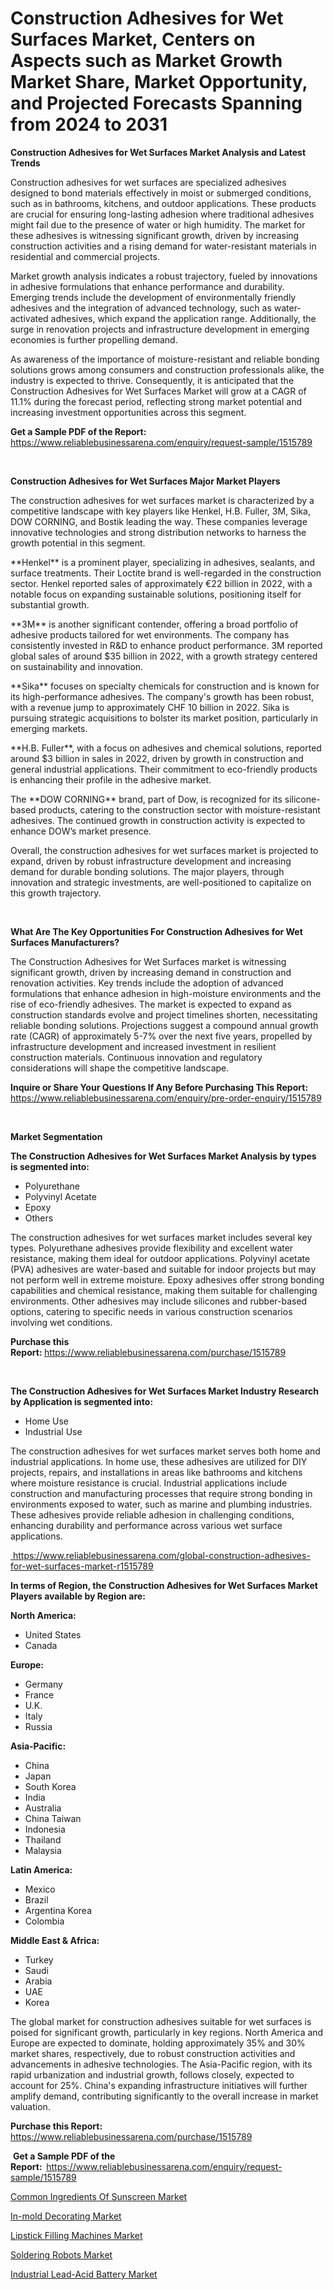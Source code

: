 <p><h1>Construction Adhesives for Wet Surfaces Market, Centers on Aspects such as Market Growth Market Share, Market Opportunity, and Projected Forecasts Spanning from 2024 to 2031</h1></p><p><strong>Construction Adhesives for Wet Surfaces Market Analysis and Latest Trends</strong></p>
<p><p>Construction adhesives for wet surfaces are specialized adhesives designed to bond materials effectively in moist or submerged conditions, such as in bathrooms, kitchens, and outdoor applications. These products are crucial for ensuring long-lasting adhesion where traditional adhesives might fail due to the presence of water or high humidity. The market for these adhesives is witnessing significant growth, driven by increasing construction activities and a rising demand for water-resistant materials in residential and commercial projects.</p><p>Market growth analysis indicates a robust trajectory, fueled by innovations in adhesive formulations that enhance performance and durability. Emerging trends include the development of environmentally friendly adhesives and the integration of advanced technology, such as water-activated adhesives, which expand the application range. Additionally, the surge in renovation projects and infrastructure development in emerging economies is further propelling demand.</p><p>As awareness of the importance of moisture-resistant and reliable bonding solutions grows among consumers and construction professionals alike, the industry is expected to thrive. Consequently, it is anticipated that the Construction Adhesives for Wet Surfaces Market will grow at a CAGR of 11.1% during the forecast period, reflecting strong market potential and increasing investment opportunities across this segment.</p></p>
<p><strong>Get a Sample PDF of the Report:&nbsp;</strong> <a href="https://www.reliablebusinessarena.com/enquiry/request-sample/1515789?utm_campaign=1685&utm_medium=2&utm_source=Github&utm_content=ia&utm_term=27102024&utm_id=construction-adhesives-for-wet-surfaces">https://www.reliablebusinessarena.com/enquiry/request-sample/1515789</a></p>
<p>&nbsp;</p>
<p><strong>Construction Adhesives for Wet Surfaces Major Market Players</strong></p>
<p><p>The construction adhesives for wet surfaces market is characterized by a competitive landscape with key players like Henkel, H.B. Fuller, 3M, Sika, DOW CORNING, and Bostik leading the way. These companies leverage innovative technologies and strong distribution networks to harness the growth potential in this segment.</p><p>**Henkel** is a prominent player, specializing in adhesives, sealants, and surface treatments. Their Loctite brand is well-regarded in the construction sector. Henkel reported sales of approximately €22 billion in 2022, with a notable focus on expanding sustainable solutions, positioning itself for substantial growth.</p><p>**3M** is another significant contender, offering a broad portfolio of adhesive products tailored for wet environments. The company has consistently invested in R&D to enhance product performance. 3M reported global sales of around $35 billion in 2022, with a growth strategy centered on sustainability and innovation.</p><p>**Sika** focuses on specialty chemicals for construction and is known for its high-performance adhesives. The company's growth has been robust, with a revenue jump to approximately CHF 10 billion in 2022. Sika is pursuing strategic acquisitions to bolster its market position, particularly in emerging markets.</p><p>**H.B. Fuller**, with a focus on adhesives and chemical solutions, reported around $3 billion in sales in 2022, driven by growth in construction and general industrial applications. Their commitment to eco-friendly products is enhancing their profile in the adhesive market.</p><p>The **DOW CORNING** brand, part of Dow, is recognized for its silicone-based products, catering to the construction sector with moisture-resistant adhesives. The continued growth in construction activity is expected to enhance DOW’s market presence.</p><p>Overall, the construction adhesives for wet surfaces market is projected to expand, driven by robust infrastructure development and increasing demand for durable bonding solutions. The major players, through innovation and strategic investments, are well-positioned to capitalize on this growth trajectory.</p></p>
<p>&nbsp;</p>
<p><strong>What Are The Key Opportunities For Construction Adhesives for Wet Surfaces Manufacturers?</strong></p>
<p><p>The Construction Adhesives for Wet Surfaces market is witnessing significant growth, driven by increasing demand in construction and renovation activities. Key trends include the adoption of advanced formulations that enhance adhesion in high-moisture environments and the rise of eco-friendly adhesives. The market is expected to expand as construction standards evolve and project timelines shorten, necessitating reliable bonding solutions. Projections suggest a compound annual growth rate (CAGR) of approximately 5-7% over the next five years, propelled by infrastructure development and increased investment in resilient construction materials. Continuous innovation and regulatory considerations will shape the competitive landscape.</p></p>
<p><strong>Inquire or Share Your Questions If Any Before Purchasing This Report:</strong> <a href="https://www.reliablebusinessarena.com/enquiry/pre-order-enquiry/1515789?utm_campaign=1685&utm_medium=2&utm_source=Github&utm_content=ia&utm_term=27102024&utm_id=construction-adhesives-for-wet-surfaces">https://www.reliablebusinessarena.com/enquiry/pre-order-enquiry/1515789</a></p>
<p>&nbsp;</p>
<p><strong>Market Segmentation</strong></p>
<p><strong>The Construction Adhesives for Wet Surfaces Market Analysis by types is segmented into:</strong></p>
<p><ul><li>Polyurethane</li><li>Polyvinyl Acetate</li><li>Epoxy</li><li>Others</li></ul></p>
<p><p>The construction adhesives for wet surfaces market includes several key types. Polyurethane adhesives provide flexibility and excellent water resistance, making them ideal for outdoor applications. Polyvinyl acetate (PVA) adhesives are water-based and suitable for indoor projects but may not perform well in extreme moisture. Epoxy adhesives offer strong bonding capabilities and chemical resistance, making them suitable for challenging environments. Other adhesives may include silicones and rubber-based options, catering to specific needs in various construction scenarios involving wet conditions.</p></p>
<p><strong>Purchase this Report:&nbsp;</strong><a href="https://www.reliablebusinessarena.com/purchase/1515789?utm_campaign=1685&utm_medium=2&utm_source=Github&utm_content=ia&utm_term=27102024&utm_id=construction-adhesives-for-wet-surfaces">https://www.reliablebusinessarena.com/purchase/1515789</a></p>
<p>&nbsp;</p>
<p><strong>The Construction Adhesives for Wet Surfaces Market Industry Research by Application is segmented into:</strong></p>
<p><ul><li>Home Use</li><li>Industrial Use</li></ul></p>
<p><p>The construction adhesives for wet surfaces market serves both home and industrial applications. In home use, these adhesives are utilized for DIY projects, repairs, and installations in areas like bathrooms and kitchens where moisture resistance is crucial. Industrial applications include construction and manufacturing processes that require strong bonding in environments exposed to water, such as marine and plumbing industries. These adhesives provide reliable adhesion in challenging conditions, enhancing durability and performance across various wet surface applications.</p></p>
<p><a href="https://www.reliablebusinessarena.com/global-construction-adhesives-for-wet-surfaces-market-r1515789?utm_campaign=1685&utm_medium=2&utm_source=Github&utm_content=ia&utm_term=27102024&utm_id=construction-adhesives-for-wet-surfaces">&nbsp;https://www.reliablebusinessarena.com/global-construction-adhesives-for-wet-surfaces-market-r1515789</a></p>
<p><strong>In terms of Region, the Construction Adhesives for Wet Surfaces Market Players available by Region are:</strong></p>
<p>
    <p> <strong> North America: </strong>
        <ul>
            <li>United States</li>
            <li>Canada</li>
        </ul>
        </p> 
    <p> <strong> Europe: </strong>
        <ul>
            <li>Germany</li>
            <li>France</li>
            <li>U.K.</li>
            <li>Italy</li>
            <li>Russia</li>
        </ul>
        </p> 
    <p> <strong> Asia-Pacific: </strong>
        <ul>
            <li>China</li>
            <li>Japan</li>
            <li>South Korea</li>
            <li>India</li>
            <li>Australia</li>
            <li>China Taiwan</li>
            <li>Indonesia</li>
            <li>Thailand</li>
            <li>Malaysia</li>
        </ul>
        </p> 
    <p> <strong> Latin America: </strong>
        <ul>
            <li>Mexico</li>
            <li>Brazil</li>
            <li>Argentina Korea</li>
            <li>Colombia</li>
        </ul>
        </p> 
    <p> <strong> Middle East & Africa: </strong>
        <ul>
            <li>Turkey</li>
            <li>Saudi</li>
            <li>Arabia</li>
            <li>UAE</li>
            <li>Korea</li>
        </ul>
    </p>
    </p>
<p><p>The global market for construction adhesives suitable for wet surfaces is poised for significant growth, particularly in key regions. North America and Europe are expected to dominate, holding approximately 35% and 30% market shares, respectively, due to robust construction activities and advancements in adhesive technologies. The Asia-Pacific region, with its rapid urbanization and industrial growth, follows closely, expected to account for 25%. China's expanding infrastructure initiatives will further amplify demand, contributing significantly to the overall increase in market valuation.</p></p>
<p><strong>Purchase this Report: </strong><a href="https://www.reliablebusinessarena.com/purchase/1515789?utm_campaign=1685&utm_medium=2&utm_source=Github&utm_content=ia&utm_term=27102024&utm_id=construction-adhesives-for-wet-surfaces">https://www.reliablebusinessarena.com/purchase/1515789</a></p>
<p>&nbsp;<strong>Get a Sample PDF of the Report:&nbsp;&nbsp;</strong><a href="https://www.reliablebusinessarena.com/enquiry/request-sample/1515789?utm_campaign=1685&utm_medium=2&utm_source=Github&utm_content=ia&utm_term=27102024&utm_id=construction-adhesives-for-wet-surfaces">https://www.reliablebusinessarena.com/enquiry/request-sample/1515789</a></p>
<p><strong></strong></p>
<p><p><a href="https://www.linkedin.com/pulse/common-ingredients-sunscreen-market-trends-detailed-l1akc?utm_campaign=1685&utm_medium=2&utm_source=Github&utm_content=ia&utm_term=27102024&utm_id=construction-adhesives-for-wet-surfaces">Common Ingredients Of Sunscreen Market</a></p><p><a href="https://www.linkedin.com/pulse/in-mold-decorating-market-research-report-forecast-growth-prospects-ij9hf?utm_campaign=1685&utm_medium=2&utm_source=Github&utm_content=ia&utm_term=27102024&utm_id=construction-adhesives-for-wet-surfaces">In-mold Decorating Market</a></p><p><a href="https://www.linkedin.com/pulse/lipstick-filling-machines-market-analysis-report-global-insights-jlccf?utm_campaign=1685&utm_medium=2&utm_source=Github&utm_content=ia&utm_term=27102024&utm_id=construction-adhesives-for-wet-surfaces">Lipstick Filling Machines Market</a></p><p><a href="https://www.linkedin.com/pulse/soldering-robots-market-global-insights-regional-analysis-2024-m9nlf?utm_campaign=1685&utm_medium=2&utm_source=Github&utm_content=ia&utm_term=27102024&utm_id=construction-adhesives-for-wet-surfaces">Soldering Robots Market</a></p><p><a href="https://www.linkedin.com/pulse/global-industrial-lead-acid-battery-nexus-sector-confluences-t4k6c?utm_campaign=1685&utm_medium=2&utm_source=Github&utm_content=ia&utm_term=27102024&utm_id=construction-adhesives-for-wet-surfaces">Industrial Lead-Acid Battery Market</a></p></p>